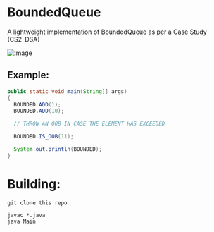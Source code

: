 # BoundedQueue
A lightweight implementation of BoundedQueue as per a Case Study (CS2_DSA)

![image](https://github.com/user-attachments/assets/b44535fe-159e-4547-8536-fa870b56dd6d)


## Example:

```java
public static void main(String[] args) 
{
  BOUNDED.ADD(1);
  BOUNDED.ADD(10);

  // THROW AN OOB IN CASE THE ELEMENT HAS EXCEEDED

  BOUNDED.IS_OOB(11);

  System.out.println(BOUNDED);
}
```

# Building:

```
git clone this repo

javac *.java
java Main
```
